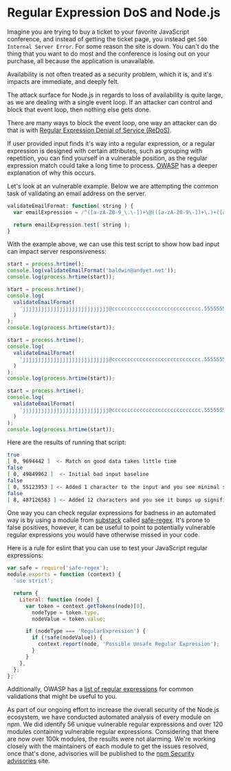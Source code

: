 # Regular Expression DoS and Node.js

Imagine you are trying to buy a ticket to your favorite JavaScript conference, and instead of getting the ticket page, you instead get `500 Internal Server Error`. For some reason the site is down. You can't do the thing that you want to do most and the conference is losing out on your purchase, all because the application is unavailable.

Availability is not often treated as a security problem, which it is, and it's impacts are immediate, and deeply felt.

The attack surface for Node.js in regards to loss of availability is quite large, as we are dealing with a single event loop. If an attacker can control and block that event loop, then nothing else gets done.

There are many ways to block the event loop, one way an attacker can do that is with [Regular Expression Denial of Service (ReDoS)](https://www.owasp.org/index.php/Regular_expression_Denial_of_Service_-_ReDoS).

If user provided input finds it's way into a regular expression, or a regular expression is designed with certain attributes, such as grouping with repetition, you can find yourself in a vulnerable position, as the regular expression match could take a long time to process. [OWASP](https://www.owasp.org/index.php/Regular_expression_Denial_of_Service_-_ReDoS) has a deeper explanation of why this occurs.

Let's look at an vulnerable example. Below we are attempting the common task of validating an email address on the server.

```js
validateEmailFormat: function( string ) {
  var emailExpression = /^([a-zA-Z0-9_\.\-])+\@(([a-zA-Z0-9\-])+\.)+([a-zA-Z0-9]{2,4})+$/;

  return emailExpression.test( string );
}
```

With the example above, we can use this test script to show how bad input can impact server responsiveness:

```js
start = process.hrtime();
console.log(validateEmailFormat('baldwin@andyet.net'));
console.log(process.hrtime(start));

start = process.hrtime();
console.log(
  validateEmailFormat(
    'jjjjjjjjjjjjjjjjjjjjjjjjjjjj@ccccccccccccccccccccccccccccc.5555555555555555555555555555555555555555{'
  )
);
console.log(process.hrtime(start));

start = process.hrtime();
console.log(
  validateEmailFormat(
    'jjjjjjjjjjjjjjjjjjjjjjjjjjjj@ccccccccccccccccccccccccccccc.55555555555555555555555555555555555555555{'
  )
);
console.log(process.hrtime(start));

start = process.hrtime();
console.log(
  validateEmailFormat(
    'jjjjjjjjjjjjjjjjjjjjjjjjjjjj@ccccccccccccccccccccccccccccc.555555555555555555555555555555555555555555555555555555{'
  )
);
console.log(process.hrtime(start));
```

Here are the results of running that script:

```sh
true
[ 0, 9694442 ]  <- Match on good data takes little time
false
[ 0, 49849962 ]  <- Initial bad input baseline
false
[ 0, 55123953 ] <- Added 1 character to the input and you see minimal spike
false
[ 8, 487126563 ] <- Added 12 characters and you see it bumps up significantly
```

One way you can check regular expressions for badness in an automated way is by using a module from [substack](https://twitter.com/substack) called [safe-regex](https://www.npmjs.org/package/safe-regex). It's prone to false positives, however, it can be useful to point to potentially vulnerable regular expressions you would have otherwise missed in your code.

Here is a rule for eslint that you can use to test your JavaScript regular expressions:

```js
var safe = require('safe-regex');
module.exports = function (context) {
  'use strict';

  return {
    Literal: function (node) {
      var token = context.getTokens(node)[0],
        nodeType = token.type,
        nodeValue = token.value;

      if (nodeType === 'RegularExpression') {
        if (!safe(nodeValue)) {
          context.report(node, 'Possible Unsafe Regular Expression');
        }
      }
    },
  };
};
```

Additionally, OWASP has a [list of regular expressions](https://www.owasp.org/index.php/OWASP_Validation_Regex_Repository) for common validations that might be useful to you.

As part of our ongoing effort to increase the overall security of the Node.js ecosystem, we have conducted automated analysis of every module on npm. We did identify 56 unique vulnerable regular expressions and over 120 modules containing vulnerable regular expressions. Considering that there are now over 100k modules, the results were not alarming. We're working closely with the maintainers of each module to get the issues resolved, once that's done, advisories will be published to the [npm Security advisories](https://www.npmjs.com/advisories) site.
